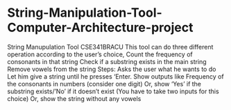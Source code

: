 # String-Manipulation-Tool-Computer-Architecture-project
String Manupulation Tool CSE341BRACU
This tool can do three different operation according to the user’s choice, 
Count the frequency of consonants in that string
Check if a substring exists in the main string
Remove vowels from the string
Steps:
Asks the user what he wants to do
Let him give a string until he presses ‘Enter.
Show outputs like 
Frequency of the consonants in numbers (consider one digit)
Or, show ‘Yes’ if the substring exists/’No’ if it doesn’t exist (You have to take two inputs for this choice)
Or, show the string without any vowels
